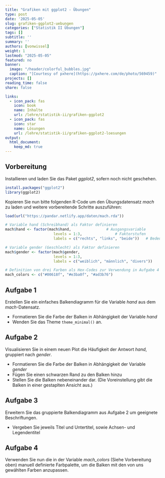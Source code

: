 ```yaml
---
title: "Grafiken mit ggplot2 - Übungen" 
type: post
date: '2025-05-05'
slug: grafiken-ggplot2-uebungen
categories: ["Statistik II Übungen"] 
tags: [] 
subtitle: ''
summary: ''
authors: [vonwissel]
weight: 1
lastmod: "2025-05-05"
featured: no
banner:
  image: "/header/colorful_bubbles.jpg"
  caption: "[Courtesy of pxhere](https://pxhere.com/de/photo/569459)"
projects: []
reading_time: false
share: false

links:
  - icon_pack: fas
    icon: book
    name: Inhalte
    url: /lehre/statistik-ii/grafiken-ggplot2
  - icon_pack: fas
    icon: star
    name: Lösungen
    url: /lehre/statistik-ii/grafiken-ggplot2-loesungen
output:
  html_document:
    keep_md: true
---
```




## Vorbereitung

Installieren und laden Sie das Paket *ggplot2*, sofern noch nicht geschehen.


``` r
install.packages("ggplot2")
library(ggplot2)
```

Kopieren Sie nun bitte folgenden R-Code um den Übungsdatensatz *mach* zu laden und weitere vorbereitende Schritte auszuführen:


``` r
load(url("https://pandar.netlify.app/daten/mach.rda"))

# Variable hand (Schreibhand) als Faktor definieren
mach$hand <- factor(mach$hand,                # Ausgangsvariable
                      levels = 1:3,               # Faktorstufen
                      labels = c("rechts", "links", "beide"))   # Bedeutung

# Variable gender (Geschlecht) als Faktor definieren
mach$gender <- factor(mach$gender,
                      levels = 1:3,
                      labels = c("weiblich", "männlich", "divers"))

# Definition von drei Farben als Hex-Codes zur Verwendung in Aufgabe 4
mach_colors <- c("#00618f", "#e3ba0f", "#ad3b76")
```

## Aufgabe 1

Erstellen Sie ein einfaches Balkendiagramm für die Variable *hand* aus dem *mach*-Datensatz.
- Formatieren Sie die Farbe der Balken in Abhängigkeit der Variable *hand*
- Wenden Sie das Theme `theme_minimal()` an.

## Aufgabe 2

Visualisieren Sie in einem neuen Plot die Häufigkeit der Antwort *hand*, gruppiert nach *gender*.
- Formatieren Sie die Farbe der Balken in Abhängigkeit der Variable *gender*
- Fügen Sie einen schwarzen Rand zu den Balken hinzu
- Stellen Sie die Balken nebeneinander dar. (Die Voreinstellung gibt die Balken in einer gestaplten Ansicht aus.)

## Aufgabe 3

Erweitern Sie das gruppierte Balkendiagramm aus Aufgabe 2 um geeignete Beschriftungen.
- Vergeben Sie jeweils Titel und Untertitel, sowie Achsen- und Legendentitel

## Aufgabe 4

Verwenden Sie nun die in der Variable *mach_colors* (Siehe Vorbereitung oben) manuell definierte Farbpalette, um die Balken mit den von uns gewählten Farben anzupassen.
